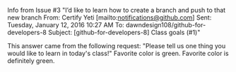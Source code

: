 Info from Issue #3
"I’d like to learn how to create a branch and push to that new branch
From: Certify Yeti [mailto:notifications@github.com]
Sent: Tuesday, January 12, 2016 10:27 AM
To: dawndesign108/github-for-developers-8
Subject: [github-for-developers-8] Class goals (#1)"

This answer came from the following request:
"Please tell us one thing you would like to learn in today's class!"
Favorite color is green.
Favorite color is definitely green.

